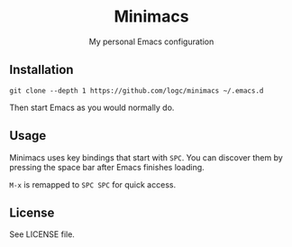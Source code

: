 <div align="center">

# Minimacs

My personal Emacs configuration

</div>

## Installation

```shell
git clone --depth 1 https://github.com/logc/minimacs ~/.emacs.d
```

Then start Emacs as you would normally do.

## Usage

Minimacs uses key bindings that start with `SPC`. You can discover them by pressing the space bar after Emacs finishes loading.

`M-x` is remapped to `SPC SPC` for quick access.

## License

See LICENSE file.
